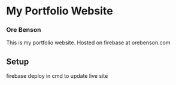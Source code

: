 # My Portfolio Website
### Ore Benson

This is my portfolio website. Hosted on firebase at orebenson.com

## Setup

firebase deploy in cmd to update live site